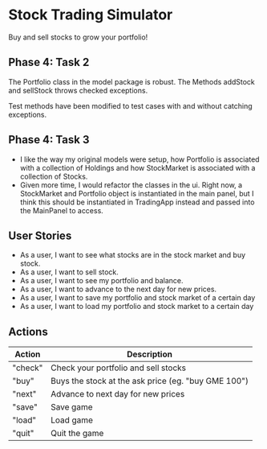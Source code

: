 # Stock Trading Simulator

Buy and sell stocks to grow your portfolio!

## Phase 4: Task 2
The Portfolio class in the model package is robust. The Methods addStock and sellStock throws checked exceptions.

Test methods have been modified to test cases with and without catching exceptions. 

## Phase 4: Task 3
- I like the way my original models were setup, how Portfolio is associated with a collection of Holdings and
how StockMarket is associated with a collection of Stocks.
- Given more time, I would refactor the classes in the ui. Right now, a StockMarket and Portfolio object is instantiated
in the main panel, but I think this should be instantiated in TradingApp instead and passed into the MainPanel to
 access.


## User Stories
- As a user, I want to see what stocks are in the stock market and buy stock.
- As a user, I want to sell stock.
- As a user, I want to see my portfolio and balance.
- As a user, I want to advance to the next day for new prices.
- As a user, I want to save my portfolio and stock market of a certain day 
- As a user, I want to load my portfolio and stock market to a certain day
## Actions

|Action|Description|
|---|---|
| "check" | Check your portfolio and sell stocks|
| "buy" | Buys the stock at the ask price (eg. "buy GME 100")|
| "next" | Advance to next day for new prices|
| "save" | Save game|
| "load" | Load game|
| "quit" | Quit the game|